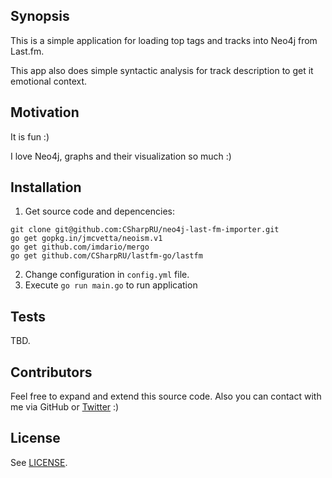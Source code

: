 ## Synopsis

This is a simple application for loading top tags and tracks into Neo4j from Last.fm.

This app also does simple syntactic analysis for track description to get it emotional context.

## Motivation

It is fun :) 

I love Neo4j, graphs and their visualization so much :)

## Installation

1. Get source code and depencencies:
```
git clone git@github.com:CSharpRU/neo4j-last-fm-importer.git
go get gopkg.in/jmcvetta/neoism.v1
go get github.com/imdario/mergo
go get github.com/CSharpRU/lastfm-go/lastfm
```
2. Change configuration in `config.yml` file.
3. Execute `go run main.go` to run application

## Tests

TBD.

## Contributors

Feel free to expand and extend this source code. Also you can contact with me via GitHub or [Twitter](https://twitter.com/CSharpGL) :)

## License

See [LICENSE](https://github.com/CSharpRU/neo4j-last-fm-importer/blob/master/LICENSE).
